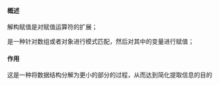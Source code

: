 #### 概述
解构赋值是对赋值运算符的扩展；

是一种针对数组或者对象进行模式匹配，然后对其中的变量进行赋值；

#### 作用
这是一种将数据结构分解为更小的部分的过程，从而达到简化提取信息的目的